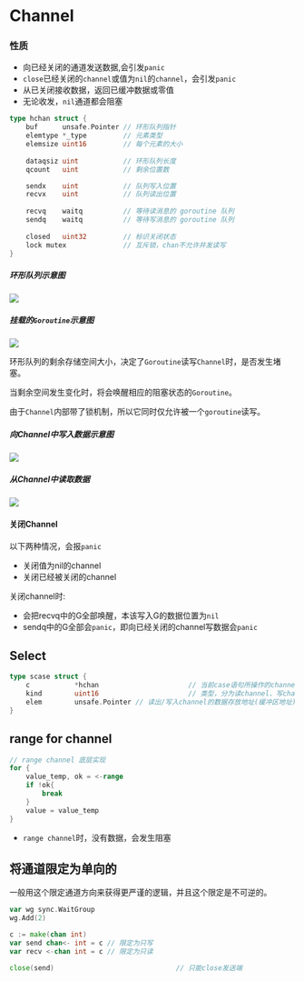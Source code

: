 # Channel

### 性质

- 向已经关闭的通道发送数据,会引发`panic`
- `close`已经关闭的`channel`或值为`nil`的`channel`，会引发`panic`
- 从已关闭接收数据，返回已缓冲数据或零值
- 无论收发，`nil`通道都会阻塞

```go
type hchan struct {
    buf      unsafe.Pointer // 环形队列指针
    elemtype *_type         // 元素类型
    elemsize uint16         // 每个元素的大小
    
    dataqsiz uint           // 环形队列长度
    qcount   uint           // 剩余位置数

    sendx    uint           // 队列写入位置
    recvx    uint           // 队列读出位置
    
    recvq    waitq          // 等待读消息的 goroutine 队列
    sendq    waitq          // 等待写消息的 goroutine 队列
    
    closed   uint32         // 标识关闭状态
    lock mutex              // 互斥锁，chan不允许并发读写
}
```

##### 环形队列示意图

![](https://static.bookstack.cn/projects/GoExpertProgramming/chapter01/images/chan-01-circle_queue.png)

##### 挂载的`Goroutine`示意图

![](https://static.bookstack.cn/projects/GoExpertProgramming/chapter01/images/chan-02-wait_queue.png)



环形队列的剩余存储空间大小，决定了`Goroutine`读写`Channel`时，是否发生堵塞。

当剩余空间发生变化时，将会唤醒相应的阻塞状态的`Goroutine`。

由于`Channel`内部带了锁机制，所以它同时仅允许被一个`goroutine`读写。

##### 向Channel中写入数据示意图

![](https://static.bookstack.cn/projects/GoExpertProgramming/chapter01/images/chan-03-send_data.png)

##### 从Channel中读取数据

![](https://static.bookstack.cn/projects/GoExpertProgramming/chapter01/images/chan-04-recieve_data.png)

#### 关闭Channel

以下两种情况，会报`panic`

- 关闭值为nil的channel
- 关闭已经被关闭的channel

关闭channel时:

- 会把recvq中的G全部唤醒，本该写入G的数据位置为`nil`
- sendq中的G全部会`panic`，即向已经关闭的channel写数据会`panic`



## Select

```go
type scase struct {
    c           *hchan 						// 当前case语句所操作的channel指针
    kind        uint16 						// 类型，分为读channel、写channel和default
    elem        unsafe.Pointer // 读出/写入channel的数据存放地址(缓冲区地址)
}
```



## range for channel

```go
// range channel 底层实现
for {
    value_temp, ok = <-range
    if !ok{
        break
    }
    value = value_temp
}
```

- `range channel`时，没有数据，会发生阻塞

## 将通道限定为单向的

一般用这个限定通道方向来获得更严谨的逻辑，并且这个限定是不可逆的。

```go 
var wg sync.WaitGroup
wg.Add(2)

c := make(chan int)
var send chan<- int = c // 限定为只写
var recv <-chan int = c // 限定为只读

close(send) 							 // 只能close发送端
```



